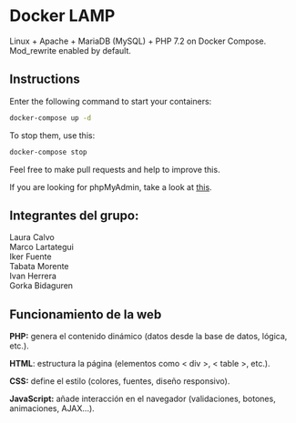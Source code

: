 
# Docker LAMP
Linux + Apache + MariaDB (MySQL) + PHP 7.2 on Docker Compose. Mod_rewrite enabled by default.

## Instructions

Enter the following command to start your containers:
```bash
docker-compose up -d
```

To stop them, use this:
```bash
docker-compose stop
```

Feel free to make pull requests and help to improve this.

If you are looking for phpMyAdmin, take a look at [this](https://github.com/celsocelante/docker-lamp/issues/2).

## Integrantes del grupo:
Laura Calvo <br>
Marco Lartategui <br>
Iker Fuente <br>
Tabata Morente <br>
Ivan Herrera <br>
Gorka Bidaguren



## Funcionamiento de la web
**PHP:** genera el contenido dinámico (datos desde la base de datos, lógica, etc.). <br>

**HTML**: estructura la página (elementos como < div >, < table >, etc.). <br>

**CSS:** define el estilo (colores, fuentes, diseño responsivo). <br>

**JavaScript:** añade interacción en el navegador (validaciones, botones, animaciones, AJAX...). <br>

